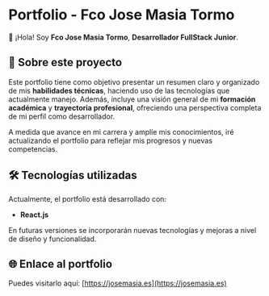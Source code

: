 # Portfolio - Fco Jose Masia Tormo

👋 ¡Hola! Soy **Fco Jose Masia Tormo**, **Desarrollador FullStack Junior**.

## 🚀 Sobre este proyecto

Este portfolio tiene como objetivo presentar un resumen claro y organizado de mis **habilidades técnicas**, haciendo uso de las tecnologías que actualmente manejo. Además, incluye una visión general de mi **formación académica** y **trayectoria profesional**, ofreciendo una perspectiva completa de mi perfil como desarrollador.

A medida que avance en mi carrera y amplíe mis conocimientos, iré actualizando el portfolio para reflejar mis progresos y nuevas competencias.

## 🛠 Tecnologías utilizadas

Actualmente, el portfolio está desarrollado con:

- **React.js**

En futuras versiones se incorporarán nuevas tecnologías y mejoras a nivel de diseño y funcionalidad.

## 🌐 Enlace al portfolio

Puedes visitarlo aquí: [https://josemasia.es](https://josemasia.es)
